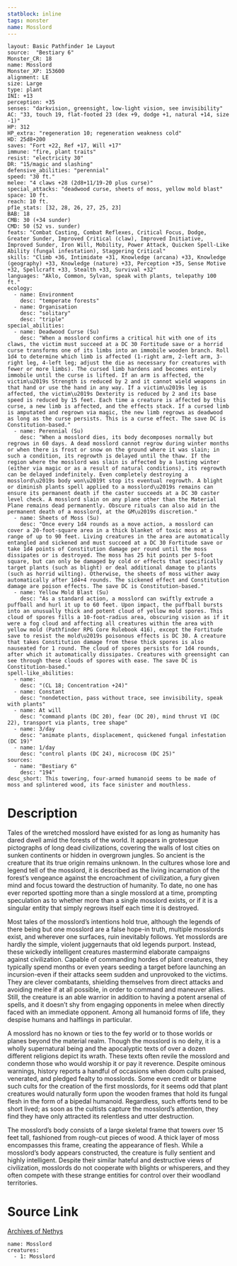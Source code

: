 ```yaml
---
statblock: inline
tags: monster
name: Mosslord
---
```

```statblock
layout: Basic Pathfinder 1e Layout
source:  "Bestiary 6"
Monster_CR: 18
name: Mosslord
Monster_XP: 153600
alignment: LE
size: Large
type: plant
INI: +13
perception: +35
senses: "darkvision, greensight, low-light vision, see invisibility"
AC: "33, touch 19, flat-footed 23 (dex +9, dodge +1, natural +14, size -1)"
HP: 312
HP_extra: "regeneration 10; regeneration weakness cold"
HD: 25d8+200
saves: "Fort +22, Ref +17, Will +17"
immune: "fire, plant traits"
resist: "electricity 30"
DR: "15/magic and slashing"
defensive_abilities: "perennial"
speed: "30 ft."
melee: "4 claws +28 (2d8+11/19-20 plus curse)"
special_attacks: "deadwood curse, sheets of moss, yellow mold blast"
space: 10 ft.
reach: 10 ft.
pf1e_stats: [32, 28, 26, 27, 25, 23]
BAB: 18
CMB: 30 (+34 sunder)
CMD: 50 (52 vs. sunder)
feats: "Combat Casting, Combat Reflexes, Critical Focus, Dodge, Greater Sunder, Improved Critical (claw), Improved Initiative, Improved Sunder, Iron Will, Mobility, Power Attack, Quicken Spell-Like Ability (fungal infestation), Staggering Critical"
skills: "Climb +36, Intimidate +31, Knowledge (arcana) +33, Knowledge (geography) +33, Knowledge (nature) +33, Perception +35, Sense Motive +32, Spellcraft +33, Stealth +33, Survival +32"
languages: "Aklo, Common, Sylvan, speak with plants, telepathy 100 ft."
ecology:
  - name: Environment
    desc: "temperate forests"
  - name: Organisation
    desc: "solitary"
    desc: "triple"
special_abilities:
  - name: Deadwood Curse (Su)
    desc: "When a mosslord confirms a critical hit with one of its claws, the victim must succeed at a DC 30 Fortitude save or a horrid curse transforms one of its limbs into an immobile wooden branch. Roll 1d4 to determine which limb is affected (1-right arm, 2-left arm, 3-right leg, 4-left leg; adjust the die as necessary for creatures with fewer or more limbs). The cursed limb hardens and becomes entirely immobile until the curse is lifted. If an arm is affected, the victim\u2019s Strength is reduced by 2 and it cannot wield weapons in that hand or use the hand in any way. If a victim\u2019s leg is affected, the victim\u2019s Dexterity is reduced by 2 and its base speed is reduced by 15 feet. Each time a creature is affected by this curse, a new limb is affected, and the effects stack. If a cursed limb is amputated and regrown via magic, the new limb regrows as deadwood as long as the curse persists. This is a curse effect. The save DC is Constitution-based."
  - name: Perennial (Su)
    desc: "When a mosslord dies, its body decomposes normally but regrows in 60 days. A dead mosslord cannot regrow during winter months or when there is frost or snow on the ground where it was slain; in such a condition, its regrowth is delayed until the thaw. If the region where the mosslord was slain is affected by a lasting winter (either via magic or as a result of natural conditions), its regrowth can be delayed indefinitely. Even completely destroying a mosslord\u2019s body won\u2019t stop its eventual regrowth. A blight or diminish plants spell applied to a mosslord\u2019s remains can ensure its permanent death if the caster succeeds at a DC 30 caster level check. A mosslord slain on any plane other than the Material Plane remains dead permanently. Obscure rituals can also aid in the permanent death of a mosslord, at the GM\u2019s discretion."
  - name: Sheets of Moss (Su)
    desc: "Once every 1d4 rounds as a move action, a mosslord can cover a 20-foot-square area in a thick blanket of toxic moss at a range of up to 90 feet. Living creatures in the area are automatically entangled and sickened and must succeed at a DC 30 Fortitude save or take 1d4 points of Constitution damage per round until the moss dissipates or is destroyed. The moss has 25 hit points per 5-foot square, but can only be damaged by cold or effects that specifically target plants (such as blight) or deal additional damage to plants (such as horrid wilting). Otherwise, the sheets of moss wither away automatically after 1d4+4 rounds. The sickened effect and Constitution damage are poison effects. The save DC is Constitution-based."
  - name: Yellow Mold Blast (Su)
    desc: "As a standard action, a mosslord can swiftly extrude a puffball and hurl it up to 60 feet. Upon impact, the puffball bursts into an unusually thick and potent cloud of yellow mold spores. This cloud of spores fills a 10-foot-radius area, obscuring vision as if it were a fog cloud and affecting all creatures within the area with yellow mold (Pathfinder RPG Core Rulebook 416), except the Fortitude save to resist the mold\u2019s poisonous effects is DC 30. A creature that takes Constitution damage from these thick spores is also nauseated for 1 round. The cloud of spores persists for 1d4 rounds, after which it automatically dissipates. Creatures with greensight can see through these clouds of spores with ease. The save DC is Constitution-based."
spell-like_abilities:
  - name:
    desc: "(CL 18; Concentration +24)"
  - name: Constant
    desc: "nondetection, pass without trace, see invisibility, speak with plants"
  - name: At will
    desc: "command plants (DC 20), fear (DC 20), mind thrust VI (DC 22), transport via plants, tree shape"
  - name: 3/day
    desc: "animate plants, displacement, quickened fungal infestation (DC 19)"
  - name: 1/day
    desc: "control plants (DC 24), microcosm (DC 25)"
sources:
  - name: "Bestiary 6"
    desc: "194"
desc_short: This towering, four-armed humanoid seems to be made of moss and splintered wood, its face sinister and mouthless.
```
# Description
Tales of the wretched mosslord have existed for as long as humanity has dared dwell amid the forests of the world. It appears in grotesque pictographs of long dead civilizations, covering the walls of lost cities on sunken continents or hidden in overgrown jungles. So ancient is the creature that its true origin remains unknown. In the cultures whose lore and legend tell of the mosslord, it is described as the living incarnation of the forest’s vengeance against the encroachment of civilization, a fury given mind and focus toward the destruction of humanity. To date, no one has ever reported spotting more than a single mosslord at a time, prompting speculation as to whether more than a single mosslord exists, or if it is a singular entity that simply regrows itself each time it is destroyed. 

Most tales of the mosslord’s intentions hold true, although the legends of there being but one mosslord are a false hope-in truth, multiple mosslords exist, and wherever one surfaces, ruin inevitably follows. Yet mosslords are hardly the simple, violent juggernauts that old legends purport. Instead, these wickedly intelligent creatures mastermind elaborate campaigns against civilization. Capable of commanding hordes of plant creatures, they typically spend months or even years seeding a target before launching an incursion-even if their attacks seem sudden and unprovoked to the victims. They are clever combatants, shielding themselves from direct attacks and avoiding melee if at all possible, in order to command and maneuver allies. Still, the creature is an able warrior in addition to having a potent arsenal of spells, and it doesn’t shy from engaging opponents in melee when directly faced with an immediate opponent. Among all humanoid forms of life, they despise humans and halflings in particular. 

A mosslord has no known or ties to the fey world or to those worlds or planes beyond the material realm. Though the mosslord is no deity, it is a wholly supernatural being and the apocalyptic texts of over a dozen different religions depict its wrath. These texts often revile the mosslord and condemn those who would worship it or pay it reverence. Despite ominous warnings, history reports a handful of occasions when doom cults praised, venerated, and pledged fealty to mosslords. Some even credit or blame such cults for the creation of the first mosslords, for it seems odd that plant creatures would naturally form upon the wooden frames that hold its fungal flesh in the form of a bipedal humanoid. Regardless, such efforts tend to be short lived; as soon as the cultists capture the mosslord’s attention, they find they have only attracted its relentless and utter destruction. 

The mosslord’s body consists of a large skeletal frame that towers over 15 feet tall, fashioned from rough-cut pieces of wood. A thick layer of moss encompasses this frame, creating the appearance of flesh. While a mosslord’s body appears constructed, the creature is fully sentient and highly intelligent. Despite their similar hateful and destructive views of civilization, mosslords do not cooperate with blights or whisperers, and they often compete with these strange entities for control over their woodland territories.
# Source Link
[Archives of Nethys](https://aonprd.com/MonsterDisplay.aspx?ItemName=Mosslord)
```encounter-table
name: Mosslord
creatures:
  - 1: Mosslord
```
